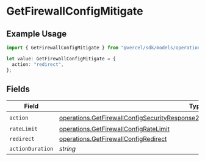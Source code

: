 # GetFirewallConfigMitigate

## Example Usage

```typescript
import { GetFirewallConfigMitigate } from "@vercel/sdk/models/operations/getfirewallconfig.js";

let value: GetFirewallConfigMitigate = {
  action: "redirect",
};
```

## Fields

| Field                                                                                                                                                                                          | Type                                                                                                                                                                                           | Required                                                                                                                                                                                       | Description                                                                                                                                                                                    |
| ---------------------------------------------------------------------------------------------------------------------------------------------------------------------------------------------- | ---------------------------------------------------------------------------------------------------------------------------------------------------------------------------------------------- | ---------------------------------------------------------------------------------------------------------------------------------------------------------------------------------------------- | ---------------------------------------------------------------------------------------------------------------------------------------------------------------------------------------------- |
| `action`                                                                                                                                                                                       | [operations.GetFirewallConfigSecurityResponse200ApplicationJSONResponseBodyRulesAction](../../models/operations/getfirewallconfigsecurityresponse200applicationjsonresponsebodyrulesaction.md) | :heavy_check_mark:                                                                                                                                                                             | N/A                                                                                                                                                                                            |
| `rateLimit`                                                                                                                                                                                    | [operations.GetFirewallConfigRateLimit](../../models/operations/getfirewallconfigratelimit.md)                                                                                                 | :heavy_minus_sign:                                                                                                                                                                             | N/A                                                                                                                                                                                            |
| `redirect`                                                                                                                                                                                     | [operations.GetFirewallConfigRedirect](../../models/operations/getfirewallconfigredirect.md)                                                                                                   | :heavy_minus_sign:                                                                                                                                                                             | N/A                                                                                                                                                                                            |
| `actionDuration`                                                                                                                                                                               | *string*                                                                                                                                                                                       | :heavy_minus_sign:                                                                                                                                                                             | N/A                                                                                                                                                                                            |